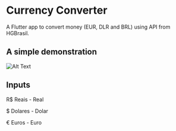 # Currency Converter

A Flutter app to convert money (EUR, DLR and BRL) using API from HGBrasil.

## A simple demonstration

  ![Alt Text](https://media.giphy.com/media/4WVLMyGSxW0HzFdo19/giphy.gif)
  
## Inputs

<p>R$ Reais - Real</p>

<p>$ Dolares - Dolar</p>

<p>€ Euros - Euro</p>


